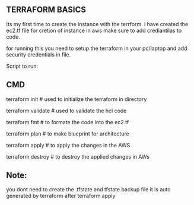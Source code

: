 ## TERRAFORM BASICS 

Its my first time to create the instance with the terrform.
i have created the ec2.tf file for cretion of instance in aws 
make sure to add crediantilas to code.

for running this you need to setup the terraform in your pc/laptop and add security credentials in file.

Script to run:
## CMD
terraform init             # used to initialize the terraform in directory

terraform validate                      # used to validate the hcl code

terraform fmt                     # to formate the code into the ec2.tf 

terraform plan                # to make blueprint for architecture

terraform apply                # to apply the changes in the AWS

terraform destroy                      # to destroy the applied changes in AWs

##
## Note: 
you dont need to create the .tfstate and tfstate.backup file it is auto generated by terraform after terraform apply
